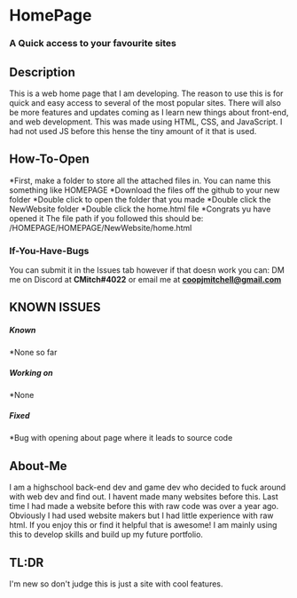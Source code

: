# HomePage
### A Quick access to your favourite sites

## Description
This is a web home page that I am developing.
The reason to use this is for quick and easy access to several of the most popular sites. There will also be more features and updates coming as I learn new things about front-end, and web development.
This was made using HTML, CSS, and JavaScript. I had not used JS before this hense the tiny amount of it that is used. 

## How-To-Open
*First, make a folder to store all the attached files in. You can  name this something like HOMEPAGE
*Download the files off the github to your new folder
*Double click to open the folder that you made
*Double click the NewWebsite folder
*Double click the home.html file
*Congrats yu have opened it
The file path if you followed this should be: /HOMEPAGE/HOMEPAGE/NewWebsite/home.html

### If-You-Have-Bugs
You can submit it in the Issues tab however if that doesn work you can:
DM me on Discord at **CMitch#4022**
or email me at **coopjmitchell@gmail.com**

## KNOWN ISSUES
##### Known
*None so far
##### Working on
*None
##### Fixed
*Bug with opening about page where it leads to source code

## About-Me
I am a highschool back-end dev and game dev who decided to fuck around with web dev and find out.
I havent made many websites before this. Last time I had made a website before this with raw code was over a year ago. Obviously I had used website makers but I had little experience with raw html.
If you enjoy this or find it helpful that is awesome! I am mainly using this to develop skills and build up my future portfolio.

## TL:DR
I'm new so don't judge this is just a site with cool features.
